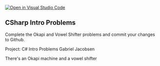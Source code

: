 [![Open in Visual Studio Code](https://classroom.github.com/assets/open-in-vscode-f059dc9a6f8d3a56e377f745f24479a46679e63a5d9fe6f495e02850cd0d8118.svg)](https://classroom.github.com/online_ide?assignment_repo_id=5595573&assignment_repo_type=AssignmentRepo)
## CSharp Intro Problems

Complete the Okapi and Vowel Shifter problems and commit your changes to Github.

Project: C# Intro Problems
Gabriel Jacobsen

There's an Okapi machine and a vowel shifter
